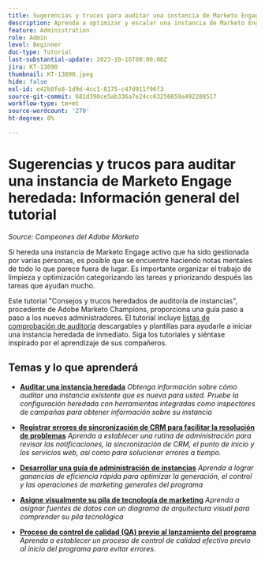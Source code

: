 ```yaml
---
title: Sugerencias y trucos para auditar una instancia de Marketo Engage heredada
description: Aprenda a optimizar y escalar una instancia de Marketo Engage en directo que haya heredado.
feature: Administration
role: Admin
level: Beginner
doc-type: Tutorial
last-substantial-update: 2023-10-16T00:00:00Z
jira: KT-13890
thumbnail: KT-13890.jpeg
hide: false
exl-id: e42b8fe8-1d9d-4cc1-8175-c47d911f96f3
source-git-commit: 681d390ce5ab336a7e24cc63256659a492288517
workflow-type: tm+mt
source-wordcount: '270'
ht-degree: 0%

---
```


# Sugerencias y trucos para auditar una instancia de Marketo Engage heredada: Información general del tutorial

*Source: Campeones del Adobe Marketo*

Si hereda una instancia de Marketo Engage activo que ha sido gestionada por varias personas, es posible que se encuentre haciendo notas mentales de todo lo que parece fuera de lugar. Es importante organizar el trabajo de limpieza y optimización categorizando las tareas y priorizando después las tareas que ayudan mucho.

Este tutorial &quot;Consejos y trucos heredados de auditoría de instancias&quot;, procedente de Adobe Marketo Champions, proporciona una guía paso a paso a los nuevos administradores. El tutorial incluye [listas de comprobación de auditoría](https://experienceleague.adobe.com/docs/marketo/using/getting-started-with-marketo/inheriting-a-marketo-engage-instance/where-to-start.html) descargables y plantillas para ayudarle a iniciar una instancia heredada de inmediato. Siga los tutoriales y siéntase inspirado por el aprendizaje de sus compañeros. 

## Temas y lo que aprenderá

* **[Auditar una instancia heredada](/help/tutorial-inherited-instance/audit-an-inherted-instance.md)**
  *Obtenga información sobre cómo auditar una instancia existente que es nueva para usted. Pruebe la configuración heredada con herramientas integradas como inspectores de campañas para obtener información sobre su instancia*

* **[Registrar errores de sincronización de CRM para facilitar la resolución de problemas](/help/tutorial-inherited-instance/log-crm-sync-errors-for-easy-troubleshootig.md)**
  *Aprenda a establecer una rutina de administración para revisar las notificaciones, la sincronización de CRM, el punto de inicio y los servicios web, así como para solucionar errores a tiempo.*

* **[Desarrollar una guía de administración de instancias](/help/tutorial-inherited-instance/develop-an-instance-governance-guide.md)**
  *Aprenda a lograr ganancias de eficiencia rápida para optimizar la generación, el control y las operaciones de marketing generales del programa*

* **[Asigne visualmente su pila de tecnología de marketing](/help/tutorial-inherited-instance/create-a-visual-data-flow-diagram.md)**
  *Aprenda a asignar fuentes de datos con un diagrama de arquitectura visual para comprender su pila tecnológica*

* **[Proceso de control de calidad (QA) previo al lanzamiento del programa](/help/tutorial-inherited-instance/essential-program-pre-launch-qa.md)**
  *Aprenda a establecer un proceso de control de calidad efectivo previo al inicio del programa para evitar errores.*
